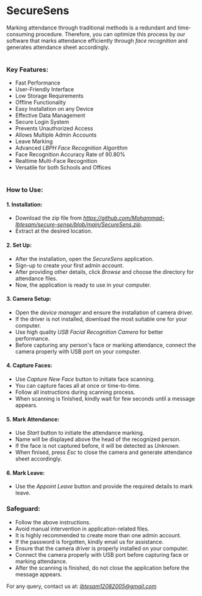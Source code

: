# **SecureSens**
  Marking attendance through traditional methods is a redundant and time-consuming procedure. Therefore, you can optimize this process by our software that marks attendance efficiently through *face recognition* and generates attendance sheet accordingly.<br><br>

### **Key Features:**
  - Fast Performance
  - User-Friendly Interface
  - Low Storage Requirements
  - Offline Functionality
  - Easy Installation on any Device
  - Effective Data Management
  - Secure Login System
  - Prevents Unauthorized Access
  - Allows Multiple Admin Accounts
  - Leave Marking
  - Advanced *LBPH Face Recognition Algorithm*
  - Face Recognition Accuracy Rate of 90.80%
  - Realtime Multi-Face Recognition
  - Versatile for both Schools and Offices<br><br>
### **How to Use:**
  #### **1. Installation:**
   - Download the zip file from *https://github.com/Mohammad-Ibtesam/secure-sense/blob/main/SecureSens.zip*.
   - Extract at the desired location.<br>
  
  #### **2. Set Up:** 
   - After the installation, open the *SecureSens* application.
   - Sign-up to create your first admin account.
   - After providing other details, click *Browse* and choose the directory for attendance files.
   - Now, the application is ready to use in your computer.<br>
  #### **3. Camera Setup:**
   - Open the *device manager* and ensure the installation of  camera driver.
   - If the driver is not installed, download the most suitable one for your computer.
   - Use high quality *USB Facial Recognition Camera* for better performance.
   - Before capturing any person's face or marking attendance, connect the camera properly with USB port on your computer.
  
  #### **4. Capture Faces:**  
   - Use *Capture New Face* button to initiate face scanning.
   - You can capture faces all at once or time-to-time.
   - Follow all instructions during scanning process.
   - When scanning is finished, kindly wait for few seconds until a message appears.
  
  #### **5. Mark Attendance:**
  - Use *Start* button to initiate the attendance marking.
  - Name will be displayed above the head of the recognized person.
  - If the face is not captured before, it will be detected as *Unknown*.
  - When finised, press *Esc* to close the camera and generate attendance sheet accordingly.
  
  #### **6. Mark Leave:** 
   - Use the *Appoint Leave* button and provide the required details to mark leave.



### **Safeguard:**
- Follow the above instructions.
- Avoid manual intervention in application-related files.
- It is highly recommended to create more than one admin account.
- If the password is forgotten, kindly email us for assistance.
- Ensure that the camera driver is properly installed on your computer.
- Connect the camera properly with USB port before capturing face or marking attendance.
- After the scanning is finished, do not close the application before the message appears.

For any query, contact us at: *ibtesam12082005@gmail.com*
